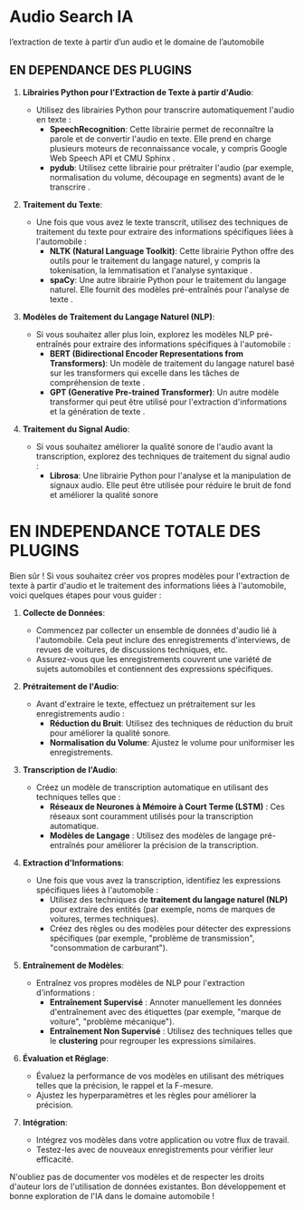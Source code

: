 # Audio Search IA
l’extraction de texte à partir d’un audio et le domaine de l’automobile

## EN DEPENDANCE DES PLUGINS

1. **Librairies Python pour l'Extraction de Texte à partir d'Audio**:
   - Utilisez des librairies Python pour transcrire automatiquement l'audio en texte :
       - **SpeechRecognition**: Cette librairie permet de reconnaître la parole et de convertir l'audio en texte. Elle prend en charge plusieurs moteurs de reconnaissance vocale, y compris Google Web Speech API et CMU Sphinx .
       - **pydub**: Utilisez cette librairie pour prétraiter l'audio (par exemple, normalisation du volume, découpage en segments) avant de le transcrire .

2. **Traitement du Texte**:
   - Une fois que vous avez le texte transcrit, utilisez des techniques de traitement du texte pour extraire des informations spécifiques liées à l'automobile :
       - **NLTK (Natural Language Toolkit)**: Cette librairie Python offre des outils pour le traitement du langage naturel, y compris la tokenisation, la lemmatisation et l'analyse syntaxique .
       - **spaCy**: Une autre librairie Python pour le traitement du langage naturel. Elle fournit des modèles pré-entraînés pour l'analyse de texte .

3. **Modèles de Traitement du Langage Naturel (NLP)**:
   - Si vous souhaitez aller plus loin, explorez les modèles NLP pré-entraînés pour extraire des informations spécifiques à l'automobile :
       - **BERT (Bidirectional Encoder Representations from Transformers)**: Un modèle de traitement du langage naturel basé sur les transformers qui excelle dans les tâches de compréhension de texte .
       - **GPT (Generative Pre-trained Transformer)**: Un autre modèle transformer qui peut être utilisé pour l'extraction d'informations et la génération de texte .

4. **Traitement du Signal Audio**:
   - Si vous souhaitez améliorer la qualité sonore de l'audio avant la transcription, explorez des techniques de traitement du signal audio :
       - **Librosa**: Une librairie Python pour l'analyse et la manipulation de signaux audio. Elle peut être utilisée pour réduire le bruit de fond et améliorer la qualité sonore
    




# EN INDEPENDANCE TOTALE DES PLUGINS
Bien sûr ! Si vous souhaitez créer vos propres modèles pour l'extraction de texte à partir d'audio et le traitement des informations liées à l'automobile, voici quelques étapes pour vous guider :

1. **Collecte de Données**:
   - Commencez par collecter un ensemble de données d'audio lié à l'automobile. Cela peut inclure des enregistrements d'interviews, de revues de voitures, de discussions techniques, etc.
   - Assurez-vous que les enregistrements couvrent une variété de sujets automobiles et contiennent des expressions spécifiques.

2. **Prétraitement de l'Audio**:
   - Avant d'extraire le texte, effectuez un prétraitement sur les enregistrements audio :
       - **Réduction du Bruit**: Utilisez des techniques de réduction du bruit pour améliorer la qualité sonore.
       - **Normalisation du Volume**: Ajustez le volume pour uniformiser les enregistrements.

3. **Transcription de l'Audio**:
   - Créez un modèle de transcription automatique en utilisant des techniques telles que :
       - **Réseaux de Neurones à Mémoire à Court Terme (LSTM)** : Ces réseaux sont couramment utilisés pour la transcription automatique.
       - **Modèles de Langage** : Utilisez des modèles de langage pré-entraînés pour améliorer la précision de la transcription.

4. **Extraction d'Informations**:
   - Une fois que vous avez la transcription, identifiez les expressions spécifiques liées à l'automobile :
       - Utilisez des techniques de **traitement du langage naturel (NLP)** pour extraire des entités (par exemple, noms de marques de voitures, termes techniques).
       - Créez des règles ou des modèles pour détecter des expressions spécifiques (par exemple, "problème de transmission", "consommation de carburant").

5. **Entraînement de Modèles**:
   - Entraînez vos propres modèles de NLP pour l'extraction d'informations :
       - **Entraînement Supervisé** : Annoter manuellement les données d'entraînement avec des étiquettes (par exemple, "marque de voiture", "problème mécanique").
       - **Entraînement Non Supervisé** : Utilisez des techniques telles que le **clustering** pour regrouper les expressions similaires.

6. **Évaluation et Réglage**:
   - Évaluez la performance de vos modèles en utilisant des métriques telles que la précision, le rappel et la F-mesure.
   - Ajustez les hyperparamètres et les règles pour améliorer la précision.

7. **Intégration**:
   - Intégrez vos modèles dans votre application ou votre flux de travail.
   - Testez-les avec de nouveaux enregistrements pour vérifier leur efficacité.

N'oubliez pas de documenter vos modèles et de respecter les droits d'auteur lors de l'utilisation de données existantes. Bon développement et bonne exploration de l'IA dans le domaine automobile !
